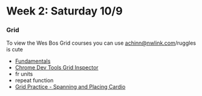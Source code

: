 # Week 2: Saturday 10/9

### Grid 

To view the Wes Bos Grid courses you can use achinn@nwlink.com/ruggles is cute

* [Fundamentals](https://courses.wesbos.com/account/access/6059b6c5b730de59f5ddd032/view/249539184)
* [Chrome Dev Tools Grid Inspector](https://developer.chrome.com/docs/devtools/css/grid/)
* fr units
* repeat function
* [Grid Practice - Spanning and Placing Cardio](https://courses.wesbos.com/account/access/6059b6c5b730de59f5ddd032/view/249544410)


